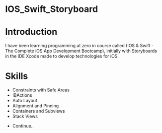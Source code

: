 # IOS_Swift_Storyboard
# Introduction
I have been learning programming at zero in course called (IOS & Swift - The Complete iOS App Development Bootcamp), initially with Storyboards
in the IDE Xcode made to develop technologies for iOS.
# Skills
- Constraints with Safe Areas
- IBActions
- Auto Layout
- Alignment and Pinning
- Containers and Subviews
- Stack Views
* Continue..
